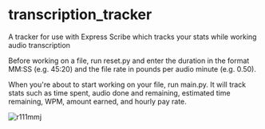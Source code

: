 # transcription_tracker
A tracker for use with Express Scribe which tracks your stats while working audio transcription

Before working on a file, run reset.py and enter the duration in the format MM:SS (e.g. 45:20) and the file rate in pounds per audio minute (e.g. 0.50).

When you're about to start working on your file, run main.py. It will track stats such as time spent, audio done and remaining, estimated time remaining, WPM, amount earned, and hourly pay rate.

![r111mmj](https://github.com/user-attachments/assets/42ce3b77-49a5-41ab-bee6-b0137b7ace13)
